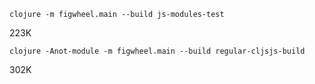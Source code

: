 

`clojure -m figwheel.main --build js-modules-test`

223K 

`clojure -Anot-module -m figwheel.main --build regular-cljsjs-build`

302K 